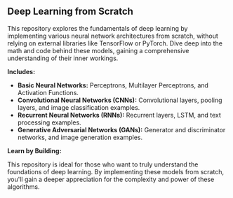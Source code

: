 ## Deep Learning from Scratch

This repository explores the fundamentals of deep learning by implementing various neural network architectures from scratch, without relying on external libraries like TensorFlow or PyTorch.  Dive deep into the math and code behind these models, gaining a comprehensive understanding of their inner workings. 

**Includes:**

* **Basic Neural Networks:** Perceptrons, Multilayer Perceptrons, and Activation Functions.
* **Convolutional Neural Networks (CNNs):**  Convolutional layers, pooling layers, and image classification examples.
* **Recurrent Neural Networks (RNNs):**  Recurrent layers, LSTM, and text processing examples.
* **Generative Adversarial Networks (GANs):**  Generator and discriminator networks, and image generation examples.

**Learn by Building:**

This repository is ideal for those who want to truly understand the foundations of deep learning. By implementing these models from scratch, you'll gain a deeper appreciation for the complexity and power of these algorithms.
